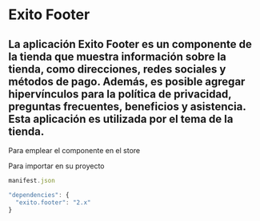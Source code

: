 # Exito Footer

## La aplicación Exito Footer es un componente de la tienda que muestra información sobre la tienda, como direcciones, redes sociales y métodos de pago. Además, es posible agregar hipervínculos para la política de privacidad, preguntas frecuentes, beneficios y asistencia. Esta aplicación es utilizada por el tema de la tienda.

Para emplear el componente en el store

Para importar en su proyecto
```js
manifest.json

"dependencies": {
  "exito.footer": "2.x"
}

```